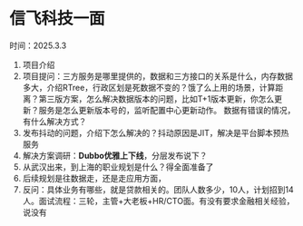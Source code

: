# 信飞科技一面

时间：2025.3.3

1. 项目介绍
2. 项目提问：三方服务是哪里提供的，数据和三方接口的关系是什么，内存数据多大，介绍RTree，行政区划是死数据不变的？饿了么上用的场景，计算距离？第三版方案，怎么解决数据版本的问题，比如T+1版本更新，你怎么更新？服务是怎么更新版本号的，监听配置中心更新动作。 数据有错误的情况，有什么解决方式？
3. 发布抖动的问题，介绍下怎么解决的？抖动原因是JIT，解决是平台脚本预热服务
4. 解决方案调研：**Dubbo优雅上下线**，分层发布说下？
5. 从武汉出来，到上海的职业规划是什么？得全面准备了
6. 后续规划是往数据走，还是走应用方面，
7. 反问：具体业务有哪些，就是贷款相关的。团队人数多少，10人，计划招到14人。面试流程：三轮，主管+大老板+HR/CTO面。有没有要求金融相关经验，说没有